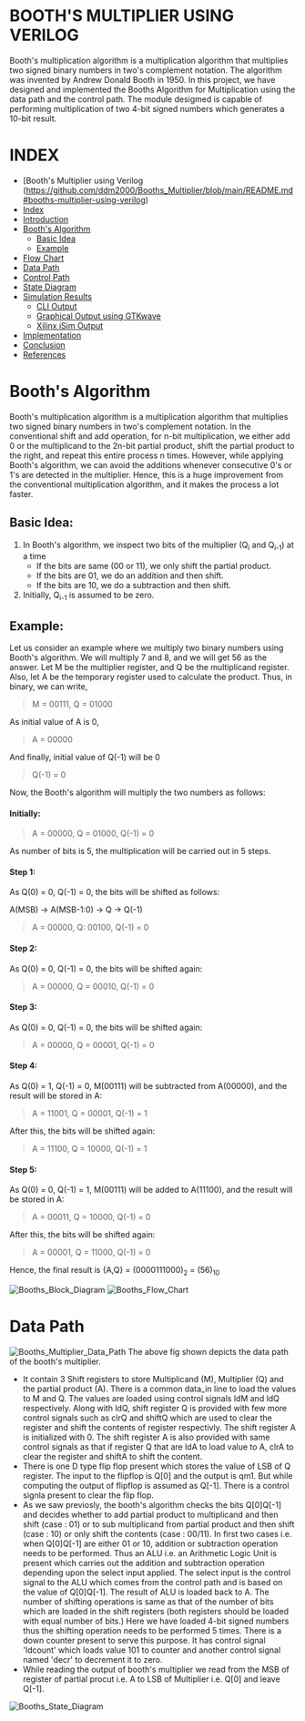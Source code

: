 
# BOOTH'S MULTIPLIER USING VERILOG
  Booth's multiplication algorithm is a multiplication algorithm that multiplies two signed binary numbers in two's complement notation. The algorithm was invented by Andrew Donald Booth in 1950. In this project, we have designed and implemented the Booths Algorithm for Multiplication using the data path and the control path. The module desigmed is capable of performing multiplication of two 4-bit signed numbers which generates a 10-bit result.
# INDEX
- [Booth's Multiplier using Verilog (https://github.com/ddm2000/Booths_Multiplier/blob/main/README.md#booths-multiplier-using-verilog)
- [Index]()
- [Introduction]()
- [Booth's Algorithm]()
    - [Basic Idea]()
    - [Example]()
- [Flow Chart]()
- [Data Path]()
- [Control Path]()
- [State Diagram]()
- [Simulation Results]()
    - [CLI Output]()
    - [Graphical Output using GTKwave]()
    - [Xilinx iSim Output]()
- [Implementation]()
- [Conclusion]()
- [References]()
# Booth's Algorithm
  Booth's multiplication algorithm is a multiplication algorithm that multiplies two signed binary numbers in two's complement notation. In the conventional shift and add operation, for n-bit multiplication, we either add 0 or the multiplicand to the 2n-bit partial product, shift the partial product to the right, and repeat this entire process n times. However, while applying Booth's algorithm, we can avoid the additions whenever consecutive 0's or 1's are detected in the multiplier. Hence, this is a huge improvement from the conventional multiplication algorithm, and it makes the process a lot faster. 
## Basic Idea:
1. In Booth's algorithm, we inspect two bits of the multiplier (Q<sub>i</sub> and Q<sub>i-1</sub>) at a time
   * If the bits are same (00 or 11), we only shift the partial product.
   * If the bits are 01, we do an addition and then shift.
   * If the bits are 10, we do a subtraction and then shift.
2. Initially, Q<sub>i-1</sub> is assumed to be zero.
## Example:
  Let us consider an example where we multiply two binary numbers using Booth's algorithm. We will multiply 7 and 8, and we will get 56 as the answer. Let M be the multiplier register, and Q be the multiplicand register. Also, let A be the temporary register used to calculate the product. Thus, in binary, we can write,
  
  >M = 00111, Q = 01000
  
  As initial value of A is 0,
  
  >A = 00000
  
  And finally, initial value of Q(-1) will be 0
  
  >Q(-1) = 0
  
  Now, the Booth's algorithm will multiply the two numbers as follows:
  
  #### Initially:
               
  >A = 00000, Q = 01000, Q(-1) = 0
                  
  As number of bits is 5, the multiplication will be carried out in 5 steps.
                  
  #### Step 1:
             
  As Q(0) = 0, Q(-1) = 0, the bits will be shifted as follows:
               
  A(MSB) -> A(MSB-1:0) -> Q -> Q(-1)
               
  >A = 00000, Q: 00100, Q(-1) = 0
               
  #### Step 2:
  
  As Q(0) = 0, Q(-1) = 0, the bits will be shifted again:
              
  >A = 00000, Q = 00010, Q(-1) = 0
               
  #### Step 3:
  
  As Q(0) = 0, Q(-1) = 0, the bits will be shifted again:
               
  >A = 00000, Q = 00001, Q(-1) = 0
                  
  #### Step 4:
               
  As Q(0) = 1, Q(-1) = 0, M(00111) will be subtracted from A(00000), and the result will be stored in A:
               
  >A = 11001, Q = 00001, Q(-1) = 1
                  
  After this, the bits will be shifted again:
               
  >A = 11100, Q = 10000, Q(-1) = 1             
  
  #### Step 5:
  
  As Q(0) = 0, Q(-1) = 1, M(00111) will be added to A(11100), and the result will be stored in A:
                
  >A = 00011, Q = 10000, Q(-1) = 0
                  
  After this, the bits will be shifted again:
                
  >A = 00001, Q = 11000, Q(-1) = 0
                
  Hence, the final result is {A,Q} = (0000111000)<sub>2</sub> = (56)<sub>10</sub>


![Booths_Block_Diagram](https://user-images.githubusercontent.com/90913438/189526563-2c735189-becb-4497-92b6-2ee9173ceb7d.png)
![Booths_Flow_Chart](https://user-images.githubusercontent.com/89533085/189528949-fa907629-96c5-4b9a-a32f-4b5c267f45b0.png)
# Data Path 

![Booths_Multiplier_Data_Path](https://user-images.githubusercontent.com/89533085/189529052-14875833-db44-4102-83c7-d45347c6b8c2.png)
   The above fig shown depicts the data path of the booth's multiplier. 
- It contain 3 Shift registers to store Multiplicand (M), Multiplier (Q) and the partial product (A). There is a common data_in line to load the values to M and Q. The values are loaded using control signals ldM and ldQ respectively. Along with ldQ, shift register Q is provided with few more control signals such as clrQ and shiftQ which are used to clear the register and shift the contents of register respectivly. The shift register A is initialized with 0. The shift register A is also provided with same control signals as that if register Q that are ldA to load value to A, clrA to clear the register and shiftA to shift the content. 
- There is one D type flip flop present which stores the value of LSB of Q register. The input to the flipflop is Q[0] and the output is qm1. But while computing the output of flipflop is assumed as Q[-1]. There is a control signla present to clear the flip flop.
- As we saw previosly, the booth's algorithm checks the bits Q[0]Q[-1] and decides whether to add partial product to multiplicand and then shift (case : 01) or to sub multiplicand from partial product and then shift (case : 10) or only shift the contents (case : 00/11). In first two cases i.e. when Q[0]Q[-1] are either 01 or 10, addition or subtraction operation needs to be performed. Thus an ALU i.e. an Arithmetic Logic Unit is present which carries out the addition and subtraction operation depending upon the select input applied. The select input is the control signal to the ALU which comes from the control path and is based on the value of Q[0]Q[-1]. The result of ALU is loaded back to A. The number of shifting operations is same as that of the number of bits which are loaded in the shift registers (both registers should be loaded with equal number of bits.) Here we have loaded 4-bit signed numbers thus the shifting operation needs to be performed 5 times. There is a down counter present to serve this purpose. It has control signal 'ldcount' which loads value 101 to counter and another control signal named 'decr' to decrement it to zero.
- While reading the output of booth's multiplier we read from the MSB of register of partial procut i.e. A to LSB of Multiplier i.e. Q[0] and leave Q[-1]. 
       

![Booths_State_Diagram](https://user-images.githubusercontent.com/90913438/189526567-032fe8de-6611-4b8c-802c-920c27ee7aad.png)

